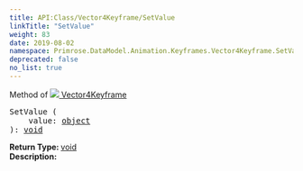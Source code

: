 ```yaml
---
title: API:Class/Vector4Keyframe/SetValue
linkTitle: "SetValue"
weight: 83
date: 2019-08-02
namespace: Primrose.DataModel.Animation.Keyframes.Vector4Keyframe.SetValue
deprecated: false
no_list: true
---
```

Method of <a href="/docs/api-reference/Class/Vector4Keyframe"><img src="/icons/silk/film.png"/>&nbsp;Vector4Keyframe</a>
<pre class="method-declaration">
SetValue (
    value: <a class="type" href="/docs/api-reference/System/object">object</a>
): <a class="type" href="/docs/api-reference/System/void">void</a></pre>
<b>Return Type: </b>
<a class="type" href="/docs/api-reference/System/void">void</a>
<br/>
<b>Description: </b>